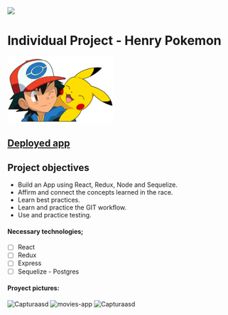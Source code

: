 <p align='left'>
    <img src='https://static.wixstatic.com/media/85087f_0d84cbeaeb824fca8f7ff18d7c9eaafd~mv2.png/v1/fill/w_160,h_30,al_c,q_85,usm_0.66_1.00_0.01/Logo_completo_Color_1PNG.webp' </img>
</p>

# Individual Project - Henry Pokemon

<p align="left">
  <img height="150" src="./pokemon.png" />
</p>

## [Deployed app](http://159.203.183.30/)

## Project objectives

- Build an App using React, Redux, Node and Sequelize.
- Affirm and connect the concepts learned in the race.
- Learn best practices.
- Learn and practice the GIT workflow.
- Use and practice testing.

#### Necessary technologies;
- [ ] React
- [ ] Redux
- [ ] Express
- [ ] Sequelize - Postgres

#### Proyect pictures:

![Capturaasd](https://user-images.githubusercontent.com/63469188/125876291-c5f80c4c-01fb-4730-be19-6f9d12589303.PNG)
![movies-app](https://user-images.githubusercontent.com/63469188/125876361-f6a53f58-c541-4d75-af24-48780590a058.png)
![Capturaasd](https://user-images.githubusercontent.com/63469188/125876433-4bca0ece-b37c-480d-bfd7-f7cf4e340ecf.PNG)
